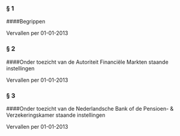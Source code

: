 <meta http-equiv='Content-Type' content='text/html; charset=utf-8' />

### §  1  

####Begrippen

Vervallen per 01-01-2013 

### §  2  

####Onder toezicht van de Autoriteit Financiële Markten staande instellingen

Vervallen per 01-01-2013 

### §  3  

####Onder toezicht van de Nederlandsche Bank of de Pensioen- & Verzekeringskamer staande instellingen

Vervallen per 01-01-2013 

